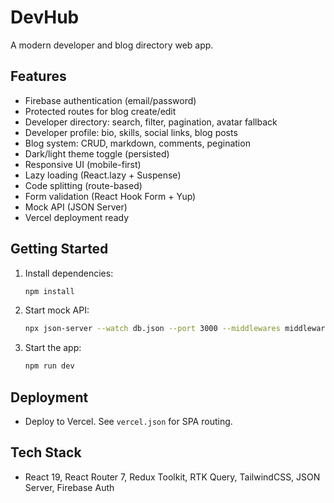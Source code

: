 # DevHub

A modern developer and blog directory web app.

## Features

- Firebase authentication (email/password)
- Protected routes for blog create/edit
- Developer directory: search, filter, pagination, avatar fallback
- Developer profile: bio, skills, social links, blog posts
- Blog system: CRUD, markdown, comments, pegination
- Dark/light theme toggle (persisted)
- Responsive UI (mobile-first)
- Lazy loading (React.lazy + Suspense)
- Code splitting (route-based)
- Form validation (React Hook Form + Yup)
- Mock API (JSON Server)
- Vercel deployment ready

## Getting Started

1. Install dependencies:
   ```sh
   npm install
   ```
2. Start mock API:
   ```sh
   npx json-server --watch db.json --port 3000 --middlewares middleware.cjs
   ```
3. Start the app:
   ```sh
   npm run dev
   ```

## Deployment

- Deploy to Vercel. See `vercel.json` for SPA routing.

## Tech Stack

- React 19, React Router 7, Redux Toolkit, RTK Query, TailwindCSS, JSON Server, Firebase Auth
